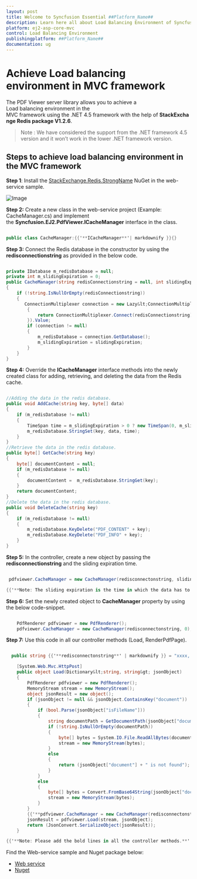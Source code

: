 ```yaml
---
layout: post
title: Welcome to Syncfusion Essential ##Platform_Name##
description: Learn here all about Load Balancing Environment of Syncfusion Essential ##Platform_Name## widgets based on HTML5 and jQuery.
platform: ej2-asp-core-mvc
control: Load Balancing Environment
publishingplatform: ##Platform_Name##
documentation: ug
---
```



# Achieve Load balancing environment in MVC framework

The PDF Viewer server library allows you to achieve a Load balancing environment in the MVC framework using the .NET 4.5 framework with the help of **StackExchange Redis package V1.2.6**.

>Note : We have considered the support from the .NET framework 4.5 version and it won’t work in the lower .NET framework version.

## Steps to achieve load balancing environment in the MVC framework

**Step 1**: Install the [StackExchange.Redis.StrongName](https://www.nuget.org/packages/StackExchange.Redis.StrongName) NuGet in the web-service sample.

![Image](../../images/load-balancing.jpeg)

**Step 2:** Create a new class in the web-service project (Example: CacheManager.cs) and implement the **Syncfusion.EJ2.PdfViewer.ICacheManager** interface in the class.

```cs

public class CacheManager:{{'**ICacheManager**'| markdownify }}{}

```

**Step 3:** Connect the Redis database in the constructor by using the **redisconnectionstring** as provided in the below code.

```cs

private IDatabase m_redisDatabase = null;
private int m_slidingExpiration = 0;
public CacheManager(string redisConnectionstring = null, int slidingExpiration = 0)
{
    if (!string.IsNullOrEmpty(redisConnectionstring))
    {
       ConnectionMultiplexer connection = new Lazy&lt;ConnectionMultiplexer&gt;(() =>
        {
            return ConnectionMultiplexer.Connect(redisConnectionstring);
        }).Value;
        if (connection != null)
        {
            m_redisDatabase = connection.GetDatabase();
            m_slidingExpiration = slidingExpiration;
        }
    }
}

```

**Step 4:** Override the **ICacheManager** interface methods into the newly created class for adding, retrieving, and deleting the data from the Redis cache.

```cs

//Adding the data in the redis database.
public void AddCache(string key, byte[] data)
{
    if (m_redisDatabase != null)
    {
        TimeSpan time = m_slidingExpiration > 0 ? new TimeSpan(0, m_slidingExpiration, 0) : new TimeSpan(24, 0, 0); // Provided the sliding expiration time
        m_redisDatabase.StringSet(key, data, time);
    }
}
//Retrieve the data in the redis database.
public byte[] GetCache(string key)
{
    byte[] documentContent = null;
    if (m_redisDatabase != null)
    {
        documentContent =  m_redisDatabase.StringGet(key);
    }
    return documentContent;
}
//Delete the data in the redis database.
public void DeleteCache(string key)
{
    if (m_redisDatabase != null)
    {
        m_redisDatabase.KeyDelete("PDF_CONTENT" + key);
        m_redisDatabase.KeyDelete("PDF_INFO" + key);
    }
}

```

**Step 5:** In the controller, create a new object by passing the **redisconnectionstring** and the sliding expiration time.

```cs

 pdfviewer.CacheManager = new CacheManager(redisconnectonstring, slidingexpiration);

{{'**Note: The sliding expiration is the time in which the data has to be stored in the cache for a specific minutes. If 0 then it will store for 24 hours.**'| markdownify }}

```

**Step 6:** Set the newly created object to **CacheManager** property by using the below code-snippet.

```cs

    PdfRenderer pdfviewer = new PdfRenderer();
    pdfviewer.CacheManager = new CacheManager(redisconnectonstring, 0);

```

**Step 7:** Use this code in all our controller methods (Load, RenderPdfPage).

```cs

  public string {{'**redisconnectonstring**' | markdownify }} = "xxxx, {{'**ssl=True,abortConnect=False,syncTimeout=100000**'| markdownify }}";

    [System.Web.Mvc.HttpPost]
    public object Load(Dictionary&lt;string, string&gt; jsonObject)
    {
        PdfRenderer pdfviewer = new PdfRenderer();
        MemoryStream stream = new MemoryStream();
        object jsonResult = new object();
        if (jsonObject != null && jsonObject.ContainsKey("document"))
        {
            if (bool.Parse(jsonObject["isFileName"]))
            {
                string documentPath = GetDocumentPath(jsonObject["document"]);
                if (!string.IsNullOrEmpty(documentPath))
                {
                    byte[] bytes = System.IO.File.ReadAllBytes(documentPath);
                    stream = new MemoryStream(bytes);
                }
                else
                {
                    return (jsonObject["document"] + " is not found");
                }
            }
            else
            {
                byte[] bytes = Convert.FromBase64String(jsonObject["document"]);
                stream = new MemoryStream(bytes);
            }
        }
        {{'**pdfviewer.CacheManager = new CacheManager(redisconnectonstring, 0);**'| markdownify }}
        jsonResult = pdfviewer.Load(stream, jsonObject);
        return (JsonConvert.SerializeObject(jsonResult));
    }

{{'**Note: Please add the bold lines in all the controller methods.**'| markdownify }}

```

Find the Web-service sample and Nuget package below:
* [Web service](https://www.syncfusion.com/downloads/support/directtrac/general/ze/PdfViewer_WebAPI_Service_(3)1568224382.zip)
* [Nuget](https://www.syncfusion.com/downloads/support/directtrac/general/ze/Syncfusion.EJ2.PdfViewer.AspNet.Mvc5.19.1.0.59-1399631455.zip)